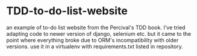 # TDD-to-do-list-website
an example of to-do list website from the Percival's TDD book.
I've tried adapting code to newer version of django, selenium etc.
but it came to the point where everything broke due to ORM's incompatibility with older versions.
use it in a virtualenv with requirements.txt listed in repository.


